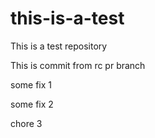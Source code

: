 # this-is-a-test
This is a test repository

This is commit from rc pr branch

some fix 1

some fix 2

chore 3